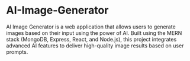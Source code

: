 # AI-Image-Generator

AI Image Generator is a web application that allows users to generate images based on their input using the power of AI. Built using the MERN stack (MongoDB, Express, React, and Node.js), this project integrates advanced AI features to deliver high-quality image results based on user prompts.
